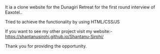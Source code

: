 It ia a clone website for the Dunagiri Retreat for the first round interview of Eaxotel..

Tried to achieve the functionality by using HTML/CSS/JS

If you want to see my other project visit my website:- https://shantanusirohi.github.io/Shantanu-Sirohi/

Thank you for providing the opportunity.
